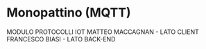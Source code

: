 # Monopattino (MQTT)

MODULO PROTOCOLLI IOT
MATTEO MACCAGNAN - LATO CLIENT
FRANCESCO BIASI - LATO BACK-END
